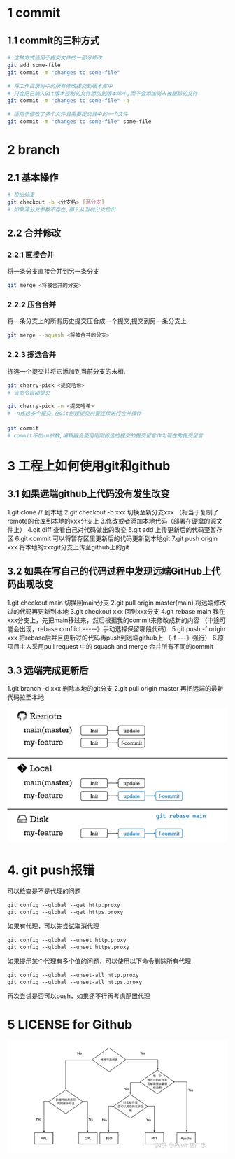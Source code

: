 # 1 commit

## 1.1 commit的三种方式

```bash
# 这种方式适用于提交文件的一部分修改
git add some-file
git commit -m "changes to some-file"
```

```bash
# 将工作目录树中的所有修改提交到版本库中
# 只会把已纳入Git版本控制的文件添加到版本库中,而不会添加尚未被跟踪的文件
git commit -m "changes to some-file" -a
```

```bash
# 适用于修改了多个文件且需要提交其中的一个文件
git commit -m "changes to some-file" some-file
```

# 2 branch

## 2.1 基本操作

```bash
# 检出分支
git checkout -b <分支名> [源分支]
# 如果源分支参数不存在,那么从当前分支检出
```

## 2.2 合并修改

### 2.2.1 直接合并

将一条分支直接合并到另一条分支

```bash
git merge <将被合并的分支>
```

### 2.2.2 压合合并

将一条分支上的所有历史提交压合成一个提交,提交到另一条分支上.

```bash
git merge --squash <将被合并的分支>
```

### 2.2.3 拣选合并

拣选一个提交并将它添加到当前分支的末梢.

```bash
git cherry-pick <提交哈希>
# 该命令自动提交
```

```bash
git cherry-pick -n <提交哈希>
# -n拣选多个提交,在Git创建提交前要连续进行合并操作

git commit
# commit不加-m参数,编辑器会使用刚刚拣选的提交的提交留言作为现在的提交留言
```

# 3 工程上如何使用git和github

## 3.1 如果远端github上代码没有发生改变

1.git clone // 到本地
2.git checkout -b xxx 切换至新分支xxx
（相当于复制了remote的仓库到本地的xxx分支上
3.修改或者添加本地代码（部署在硬盘的源文件上）
4.git diff 查看自己对代码做出的改变
5.git add 上传更新后的代码至暂存区
6.git commit 可以将暂存区里更新后的代码更新到本地git
7.git push origin xxx 将本地的xxxgit分支上传至github上的git

## 3.2 如果在写自己的代码过程中发现远端GitHub上代码出现改变

1.git checkout main 切换回main分支
2.git pull origin master(main) 将远端修改过的代码再更新到本地
3.git checkout xxx 回到xxx分支
4.git rebase main 我在xxx分支上，先把main移过来，然后根据我的commit来修改成新的内容
（中途可能会出现，rebase conflict -----》手动选择保留哪段代码）
5.git push -f origin xxx 把rebase后并且更新过的代码再push到远端github上
（-f ---》强行）
6.原项目主人采用pull request 中的 squash and merge 合并所有不同的commit

## 3.3 远端完成更新后

1.git branch -d xxx 删除本地的git分支
2.git pull origin master 再把远端的最新代码拉至本地

![image-20230325140342906](../markdown-img/Git.assets/image-20230325140342906.png)

# 4. git push报错

可以检查是不是代理的问题

```git
git config --global --get http.proxy
git config --global --get https.proxy
```

如果有代理，可以先尝试取消代理

``` git
git config --global --unset http.proxy
git config --global --unset https.proxy
```

如果提示某个代理有多个值的问题，可以使用以下命令删除所有代理

```
git config --global --unset-all http.proxy
git config --global --unset-all https.proxy
```

再次尝试是否可以push，如果还不行再考虑配置代理

# 5 LICENSE for Github

![image-20230419143329986](../markdown-img/Git.assets/image-20230419143329986.png)